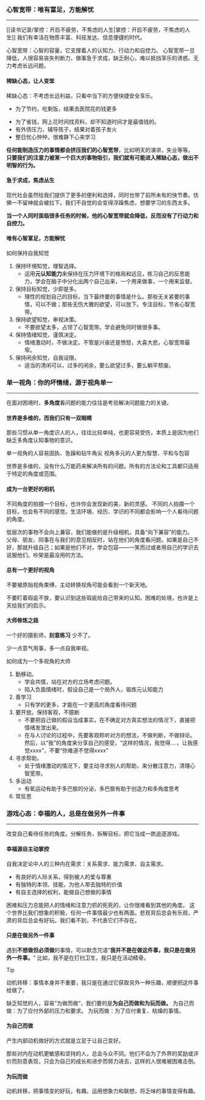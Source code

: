 ### 心智宽带：唯有富足，方能解忧
---
[[读书记录/掌控：开启不疲劳，不焦虑的人生|掌控：开启不疲劳，不焦虑的人生]]
我们有幸活在物质丰富、科技发达、信息便捷的时代。

心智宽带：心智的容量，它支撑着人的认知力、行动力和自控力。
心智宽带一旦降低，人很容易丧失判断力，做事急于求成，缺乏耐心，难以抵挡享乐的诱惑。无力考虑长远问题。

#### 稀缺心态，让人变笨

稀缺心态：不考虑长远利益，只看中当下的方便快捷安全享乐。
- 为了节约，吃剩饭，结果去医院花的钱更多
* 为了省钱，网上花时间找资料，却不知道时间才是最值钱的。
* 有外债压力，辅导孩子，结果对着孩子发火
* 整日忧心忡忡，很难静下心来学习

**任何能制造压力的事情都会挤压我们的心智宽带**，比如明天的演讲，失业等等。
**只要我们的注意力被某一个巨大的事物吸引，我们就有可能进入稀缺心态，做出不明智的行为。**

#### 急于求成，焦虑丛生

现代社会虽然给我们提供了更多的便利和选择，同时也带了前所未有的快节奏。仿佛一不留神就会被拉下。我们不自觉的会变得浮躁焦虑，想要学习的东西太多。

**当一个人同时面临很多任务的时候，他的心智宽带就会降低，反而没有了行动力和自控力。**

#### 唯有心智富足，方能解忧

如何保持自我知觉
1. 保持环境知觉，理智选择。
    - 运用**元认知能力**来保持在压力环境下的格局和远见，练习自己的反思能力，学会在脑子中分化出两个自己出来，一个用来做事，一个用来监督。
2. 保持目标知觉，少即是多。
    - 理性的规划自己的目标，当下最终要的事情是什么。那些无关紧要的事情，可以不做；那些无伤大雅的欲望，可以放下。专注目标，节省心智宽带。
3. 保持欲望知觉，审视决策。
    - 不要欲望太多，占领了心智宽带。学会避免同时做很多事。
4. 保持情绪知觉，谨慎决定。
    - 情绪激动时，不做决定。不管是兴奋还是愤怒，大喜大悲，心智宽带最窄。
5. 保持闲余知觉，自我设限。
    - 适当的清闲可以，过多的闲余，要么欲望过多，要么躺平颓废。

### 单一视角：你的坏情绪，源于视角单一
---

在面对困境时，**多角度**看问题的能力往往是考验解决问题能力的关键。

#### 世界是多维的，而我们只有一双眼睛

那些习惯从单一角度识人的人，往往比较单纯，也更容易受伤，本质上是因为他们缺乏多角度认知事物的意识。

单一视角的人容易固执、急躁和钻牛角尖
视角多元的人更为智慧、平和与包容

世界是多维的，没有什么万能药来解决所有的问题。所有的方法论和工具都只适用于特定的角度或范围。

#### 成为一台更好的相机

不同角度的拍摄一个目标，也许你会发现新的美，新的灵感。
不同的人拍摄一个目标，也会有不同的感觉。生活环境、经历、学识的不同都会影响一个人看待问题的角度。

低层次的事物不会向上兼容，我们能做的是升级相机，具备“向下兼容”的能力。
    父母、朋友、同事在与我们的意见相反时，站在他们的角度看问题。如果是自己不好，那就升级自己；如果是他们不对，学会包容——一笑而过或者用自己的学识去说服他们。吵架是最没用的方法。

#### 总有一个更好的视角

不要被原始视角束缚，主动转换视角可能会看到一个新天地。

不要盯着瑕疵不放，要认识到这些瑕疵给自己带来的认知。困难的处境，也许是上天给我们的启示。

#### 大师修炼之路

一个好的摄影师，**刻意练习** 少不了。

少一点意气用事，多一点自我审视。

如何成为一个多视角的大师
1. 勤移动。
    * 学会共情，站在对方的立场考虑问题。
    * 陷入负面情绪时，假设自己是一个局外人，锻炼元认知能力
2. 善学习
    * 只有学的更多，才能在一个更高的角度看待问题
3. 要开放。保持客观，不臆断
    * 不要把自己做的假设当成事实，在不确定对方真实想法的情况下，直接把情绪发泄出来。
    * 在与人讨论的过程中，先要客观聆听对方的想法，不做判断，不做辩论。然后，以“我”的角度来分享自己的感受，“这样的情况，我觉得....，让我感觉xxxx”，不要“你难道不觉得xxxx”
4. 寻求帮助。
    * 处于情绪激动的情况下，要主动寻求别人的帮助，来分散注意力，清理心智宽带。
5. 多运动
    - 有氧运动有助于多巴胺的分泌，多巴胺有助于创造力和多角度思考
6. 常反思

### 游戏心态：幸福的人，总是在做另外一件事
---
改变自己看待任务的角度。分解任务，拆解目标，把它当成一款追逐游戏。

#### 幸福源自主动掌控

自我决定论中人的三种内在需求：关系需求、能力需求、自主需求。
- 有良好的人际关系，得到被人的爱与尊重
- 有独特的本领、技能，为他人带去独特的价值
- 有自主选择的权利，能做自己想做的事情

困难和压力总能把人的情绪和注意力抓的死死的，让你很难看到其他的角度。
这个世界比我们想象的积极，任何一件事情最少也有两面。悲观背后总会有乐观，严肃的背后总会有好玩。我们看不到，不代表它们不存在。

#### 只是在做另外一件事
遇到**不想做但必须做**的事情，可以默念咒语”**我并不是在做这件事，我只是在做另外一件事。**“
    比如，我不是在打扫卫生，我只是在活动精骨。

>[!tip]
>动机转移：事情本身并不重要，我只是在通过它获取另外一种乐趣，顺便把这件事给做了。

缺乏知觉的人，容易”为做而做“，我们要的是**为自己而做和为玩而做。**
为自己而做：为了应付外部的压力和要求。
为玩而做：为了应付重复、枯燥的事情。

#### 为自己而做

产生内部动机做好的方式就是立足于让自己变好。

那些对内在动机更敏感和坚持的人，总会与众不同。他们不会为了外界的奖励或评价而刻意表现，只会为自己的成长和进步而努力进去，这样的人很难被困难击倒。

#### 为玩而做
动机转移，把事情变的好玩，有趣。运用想象力和联想，将乏味的事情变得有趣。







